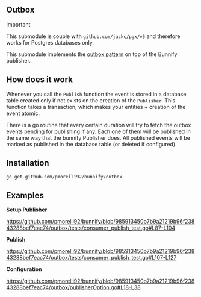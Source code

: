## Outbox

> [!IMPORTANT]
> This submodule is couple with `github.com/jackc/pgx/v5` and therefore works for Postgres databases only.

This submodule implements the [outbox pattern](https://microservices.io/patterns/data/transactional-outbox.html) on top of the Bunnify publisher.

## How does it work

Whenever you call the `Publish` function the event is stored in a database table created only if not exists on the creation of the `Publisher`. This function takes a transaction, which makes your entities + creation of the event atomic.

There is a go routine that every certain duration will try to fetch the outbox events pending for publishing if any. Each one of them will be published in the same way that the bunnify Publisher does. All published events will be marked as published in the database table (or deleted if configured).

## Installation

`go get github.com/pmorelli92/bunnify/outbox`

## Examples

**Setup Publisher**

https://github.com/pmorelli92/bunnify/blob/985913450b7b9a21219b96f23843288bef7eac74/outbox/tests/consumer_publish_test.go#L87-L104

**Publish**

https://github.com/pmorelli92/bunnify/blob/985913450b7b9a21219b96f23843288bef7eac74/outbox/tests/consumer_publish_test.go#L107-L127

**Configuration**

https://github.com/pmorelli92/bunnify/blob/985913450b7b9a21219b96f23843288bef7eac74/outbox/publisherOption.go#L18-L38
